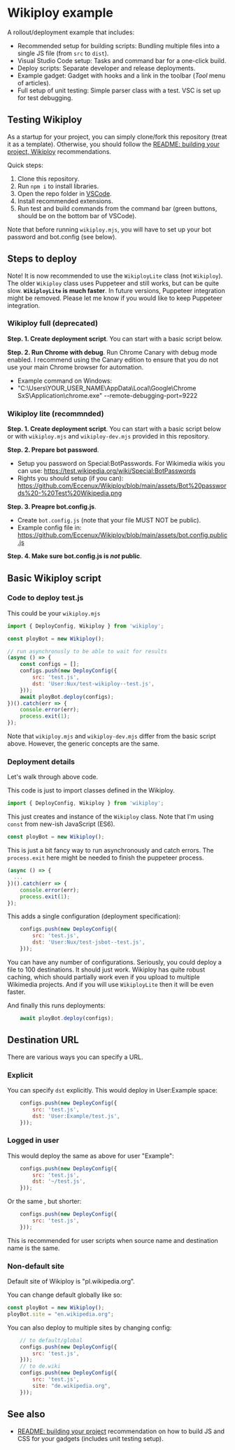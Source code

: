 # Wikiploy example

A rollout/deployment example that includes:
- Recommended setup for building scripts: Bundling multiple files into a single JS file (from `src` to `dist`).
- Visual Studio Code setup: Tasks and command bar for a one-click build.
- Deploy scripts: Separate developer and release deployments.
- Example gadget: Gadget with hooks and a link in the toolbar (*Tool* menu of articles).
- Full setup of unit testing: Simple parser class with a test. VSC is set up for test debugging.

## Testing Wikiploy

As a startup for your project, you can simply clone/fork this repository (treat it as a template). Otherwise, you should follow the [README: building your project, Wikiploy](https://github.com/Eccenux/Wikiploy/blob/main/README.building%20your%20project.md) recommendations.

Quick steps:
1. Clone this repository.
1. Run `npm i` to install libraries.
1. Open the repo folder in [VSCode](https://code.visualstudio.com/).
1. Install recommended extensions.
1. Run test and build commands from the command bar (green buttons, should be on the bottom bar of VSCode).

Note that before running `wikiploy.mjs`, you will have to set up your bot password and bot.config (see below).

## Steps to deploy

Note! It is now recommended to use the `WikiployLite` class (not `Wikiploy`). The older `Wikiploy` class uses Puppeteer and still works, but can be quite slow. **`WikiployLite` is much faster**. In future versions, Puppeteer integration might be removed. Please let me know if you would like to keep Puppeteer integration.


### Wikiploy full (deprecated)

**Step. 1. Create deployment script**. You can start with a basic script below.

**Step. 2. Run Chrome with debug**. Run Chrome Canary with debug mode enabled. I recommend using the Canary edition to ensure that you do not use your main Chrome browser for automation.

  - Example command on Windows:
  - "C:\Users\YOUR_USER_NAME\AppData\Local\Google\Chrome SxS\Application\chrome.exe" --remote-debugging-port=9222

### Wikiploy lite (recommnded)

**Step. 1. Create deployment script**. You can start with a basic script below or with `wikiploy.mjs` and `wikiploy-dev.mjs` provided in this repository.

**Step. 2. Prepare bot password**. 
* Setup you password on Special:BotPasswords. For Wikimedia wikis you can use: https://test.wikipedia.org/wiki/Special:BotPasswords
* Rights you should setup (if you can): https://github.com/Eccenux/Wikiploy/blob/main/assets/Bot%20passwords%20-%20Test%20Wikipedia.png

**Step. 3. Preapre bot.config.js**. 
* Create `bot.config.js` (note that your file MUST NOT be public).
* Example config file in: https://github.com/Eccenux/Wikiploy/blob/main/assets/bot.config.public.js

**Step. 4. Make sure bot.config.js is _not_ public**.

## Basic Wikiploy script

### Code to deploy test.js

This could be your `wikiploy.mjs`
```js
import { DeployConfig, Wikiploy } from 'wikiploy';

const ployBot = new Wikiploy();

// run asynchronusly to be able to wait for results
(async () => {
	const configs = [];
	configs.push(new DeployConfig({
		src: 'test.js',
		dst: 'User:Nux/test-wikiploy--test.js',
	}));
	await ployBot.deploy(configs);
})().catch(err => {
	console.error(err);
	process.exit(1);
});
```

Note that `wikiploy.mjs` and `wikiploy-dev.mjs` differ from the basic script above. However, the generic concepts are the same.

### Deployment details

Let's walk through above code.

This code is just to import classes defined in the Wikiploy.
```js
import { DeployConfig, Wikiploy } from 'wikiploy';
```

This just creates and instance of the `Wikiploy` class. Note that I'm using `const` from new-ish JavaScript (ES6).
```js
const ployBot = new Wikiploy();
```

This is just a bit fancy way to run asynchronously and catch errors. The `process.exit` here might be needed to finish the puppeteer process.
```js
(async () => {
  ...
})().catch(err => {
	console.error(err);
	process.exit(1);
});
```

This adds a single configuration (deployment specification):
```js
	configs.push(new DeployConfig({
		src: 'test.js',
		dst: 'User:Nux/test-jsbot--test.js',
	}));
```
You can have any number of configurations. Seriously, you could deploy a file to 100 destinations. It should just work. Wikiploy has quite robust caching, which should partially work even if you upload to multiple Wikimedia projects. And if you will use `WikiployLite` then it will be even faster.

And finally this runs deployments:
```js
	await ployBot.deploy(configs);
```


## Destination URL

There are various ways you can specify a URL.

### Explicit
You can specify `dst` explicitly. This would deploy in User:Example space:
```js
	configs.push(new DeployConfig({
		src: 'test.js',
		dst: 'User:Example/test.js',
	}));
```

### Logged in user
This would deploy the same as above for user "Example":
```js
	configs.push(new DeployConfig({
		src: 'test.js',
		dst: '~/test.js',
	}));
```

Or the same , but shorter:
```js
	configs.push(new DeployConfig({
		src: 'test.js',
	}));
```
This is recommended for user scripts when source name and destination name is the same. 

### Non-default site

Default site of Wikiploy is "pl.wikipedia.org".

You can change default globally like so:
```js
const ployBot = new Wikiploy();
ployBot.site = "en.wikipedia.org"; 
```

You can also deploy to multiple sites by changing config:
```js
	// to default/global
	configs.push(new DeployConfig({
		src: 'test.js',
	}));
	// to de.wiki
	configs.push(new DeployConfig({
		src: 'test.js',
		site: "de.wikipedia.org",
	}));
```

## See also
- [README: building your project](https://github.com/Eccenux/Wikiploy/blob/main/README.building%20your%20project.md) recommendation on how to build JS and CSS for your gadgets (includes unit testing setup).
